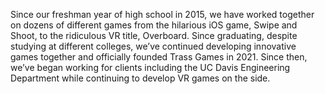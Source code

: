 Since our freshman year of high school in 2015, we have worked together on dozens of different games from the hilarious iOS game, Swipe and Shoot, to the ridiculous VR title, Overboard. Since graduating, despite studying at different colleges, we’ve continued developing innovative games together and officially founded Trass Games in 2021. Since then, we’ve began working for clients including the UC Davis Engineering Department while continuing to develop VR games on the side.
